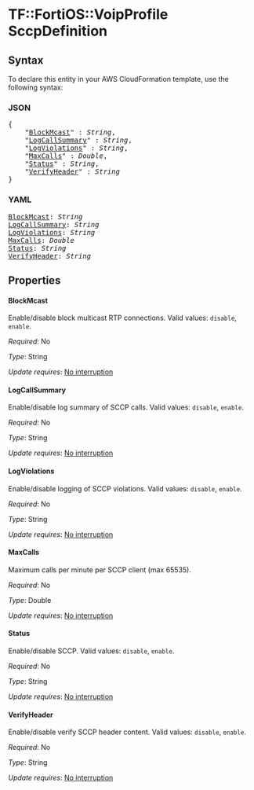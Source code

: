 # TF::FortiOS::VoipProfile SccpDefinition

## Syntax

To declare this entity in your AWS CloudFormation template, use the following syntax:

### JSON

<pre>
{
    "<a href="#blockmcast" title="BlockMcast">BlockMcast</a>" : <i>String</i>,
    "<a href="#logcallsummary" title="LogCallSummary">LogCallSummary</a>" : <i>String</i>,
    "<a href="#logviolations" title="LogViolations">LogViolations</a>" : <i>String</i>,
    "<a href="#maxcalls" title="MaxCalls">MaxCalls</a>" : <i>Double</i>,
    "<a href="#status" title="Status">Status</a>" : <i>String</i>,
    "<a href="#verifyheader" title="VerifyHeader">VerifyHeader</a>" : <i>String</i>
}
</pre>

### YAML

<pre>
<a href="#blockmcast" title="BlockMcast">BlockMcast</a>: <i>String</i>
<a href="#logcallsummary" title="LogCallSummary">LogCallSummary</a>: <i>String</i>
<a href="#logviolations" title="LogViolations">LogViolations</a>: <i>String</i>
<a href="#maxcalls" title="MaxCalls">MaxCalls</a>: <i>Double</i>
<a href="#status" title="Status">Status</a>: <i>String</i>
<a href="#verifyheader" title="VerifyHeader">VerifyHeader</a>: <i>String</i>
</pre>

## Properties

#### BlockMcast

Enable/disable block multicast RTP connections. Valid values: `disable`, `enable`.

_Required_: No

_Type_: String

_Update requires_: [No interruption](https://docs.aws.amazon.com/AWSCloudFormation/latest/UserGuide/using-cfn-updating-stacks-update-behaviors.html#update-no-interrupt)

#### LogCallSummary

Enable/disable log summary of SCCP calls. Valid values: `disable`, `enable`.

_Required_: No

_Type_: String

_Update requires_: [No interruption](https://docs.aws.amazon.com/AWSCloudFormation/latest/UserGuide/using-cfn-updating-stacks-update-behaviors.html#update-no-interrupt)

#### LogViolations

Enable/disable logging of SCCP violations. Valid values: `disable`, `enable`.

_Required_: No

_Type_: String

_Update requires_: [No interruption](https://docs.aws.amazon.com/AWSCloudFormation/latest/UserGuide/using-cfn-updating-stacks-update-behaviors.html#update-no-interrupt)

#### MaxCalls

Maximum calls per minute per SCCP client (max 65535).

_Required_: No

_Type_: Double

_Update requires_: [No interruption](https://docs.aws.amazon.com/AWSCloudFormation/latest/UserGuide/using-cfn-updating-stacks-update-behaviors.html#update-no-interrupt)

#### Status

Enable/disable SCCP. Valid values: `disable`, `enable`.

_Required_: No

_Type_: String

_Update requires_: [No interruption](https://docs.aws.amazon.com/AWSCloudFormation/latest/UserGuide/using-cfn-updating-stacks-update-behaviors.html#update-no-interrupt)

#### VerifyHeader

Enable/disable verify SCCP header content. Valid values: `disable`, `enable`.

_Required_: No

_Type_: String

_Update requires_: [No interruption](https://docs.aws.amazon.com/AWSCloudFormation/latest/UserGuide/using-cfn-updating-stacks-update-behaviors.html#update-no-interrupt)

